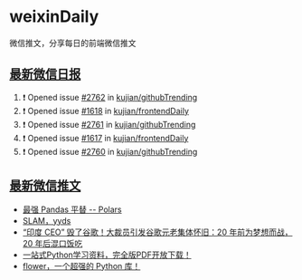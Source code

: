 # weixinDaily
微信推文，分享每日的前端微信推文

## [最新微信日报](https://github.com/kujian/weixinDaily/issues)

<!--START_SECTION:activity-->
1. ❗ Opened issue [#2762](https://github.com/kujian/githubTrending/issues/2762) in [kujian/githubTrending](https://github.com/kujian/githubTrending)
2. ❗ Opened issue [#1618](https://github.com/kujian/frontendDaily/issues/1618) in [kujian/frontendDaily](https://github.com/kujian/frontendDaily)
3. ❗ Opened issue [#2761](https://github.com/kujian/githubTrending/issues/2761) in [kujian/githubTrending](https://github.com/kujian/githubTrending)
4. ❗ Opened issue [#1617](https://github.com/kujian/frontendDaily/issues/1617) in [kujian/frontendDaily](https://github.com/kujian/frontendDaily)
5. ❗ Opened issue [#2760](https://github.com/kujian/githubTrending/issues/2760) in [kujian/githubTrending](https://github.com/kujian/githubTrending)
<!--END_SECTION:activity-->


## [最新微信推文](https://weixin.qdkfweb.cn/)

<!-- BLOG-POST-LIST:START -->
- [最强 Pandas 平替 -- Polars](https://weixin.qdkfweb.cn/40015.html)
- [SLAM，yyds](https://weixin.qdkfweb.cn/40021.html)
- [“印度 CEO” 毁了谷歌！大裁员引发谷歌元老集体怀旧：20 年前为梦想而战，20 年后混口饭吃](https://weixin.qdkfweb.cn/40019.html)
- [一站式Python学习资料，完全版PDF开放下载！](https://weixin.qdkfweb.cn/40025.html)
- [flower，一个超强的 Python 库！](https://weixin.qdkfweb.cn/40024.html)
<!-- BLOG-POST-LIST:END -->